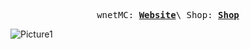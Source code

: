 <p align="center">
  <samp>
    wnetMC:
    <b><a href="https://wnetmc.github.io">Website</a></b>\
    Shop:
    <b><a href="https://wnet.sellix.io/">Shop</a></b>
</samp><br>

![Picture1](https://i.ibb.co/ccwMc7K/bg-2.png)

</p>

